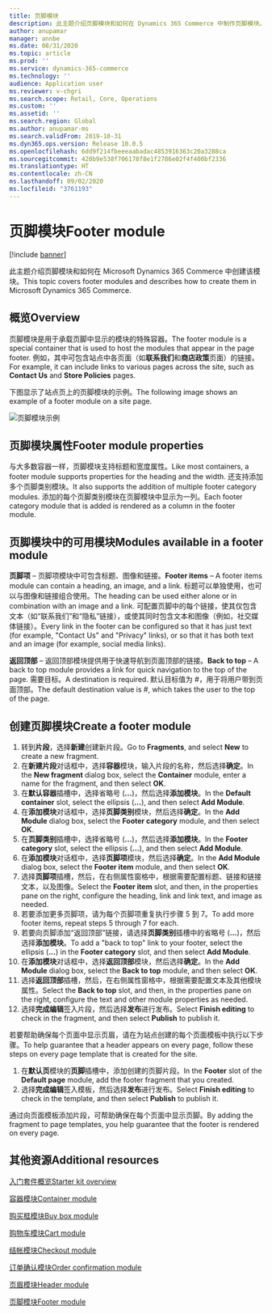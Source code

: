 ```yaml
---
title: 页脚模块
description: 此主题介绍页脚模块和如何在 Dynamics 365 Commerce 中制作页脚模块。
author: anupamar
manager: annbe
ms.date: 08/31/2020
ms.topic: article
ms.prod: ''
ms.service: dynamics-365-commerce
ms.technology: ''
audience: Application user
ms.reviewer: v-chgri
ms.search.scope: Retail, Core, Operations
ms.custom: ''
ms.assetid: ''
ms.search.region: Global
ms.author: anupamar-ms
ms.search.validFrom: 2019-10-31
ms.dyn365.ops.version: Release 10.0.5
ms.openlocfilehash: 6dd9f214fbeeeaabadac4853916363c20a3288ca
ms.sourcegitcommit: 420b9e538f706178f8e1f2786e02f4f400bf2336
ms.translationtype: HT
ms.contentlocale: zh-CN
ms.lasthandoff: 09/02/2020
ms.locfileid: "3761193"
---
```

# <a name="footer-module"></a><span data-ttu-id="46c53-103">页脚模块</span><span class="sxs-lookup"><span data-stu-id="46c53-103">Footer module</span></span>  

[!include [banner](includes/banner.md)]

<span data-ttu-id="46c53-104">此主题介绍页脚模块和如何在 Microsoft Dynamics 365 Commerce 中创建该模块。</span><span class="sxs-lookup"><span data-stu-id="46c53-104">This topic covers footer modules and describes how to create them in Microsoft Dynamics 365 Commerce.</span></span>

## <a name="overview"></a><span data-ttu-id="46c53-105">概览</span><span class="sxs-lookup"><span data-stu-id="46c53-105">Overview</span></span>

<span data-ttu-id="46c53-106">页脚模块是用于承载页脚中显示的模块的特殊容器。</span><span class="sxs-lookup"><span data-stu-id="46c53-106">The footer module is a special container that is used to host the modules that appear in the page footer.</span></span> <span data-ttu-id="46c53-107">例如，其中可包含站点中各页面（如**联系我们**和**商店政策**页面）的链接。</span><span class="sxs-lookup"><span data-stu-id="46c53-107">For example, it can include links to various pages across the site, such as **Contact Us** and **Store Policies** pages.</span></span>

<span data-ttu-id="46c53-108">下图显示了站点页上的页脚模块的示例。</span><span class="sxs-lookup"><span data-stu-id="46c53-108">The following image shows an example of a footer module on a site page.</span></span>

![页脚模块示例](./media/ecommerce-footer.PNG)

## <a name="footer-module-properties"></a><span data-ttu-id="46c53-110">页脚模块属性</span><span class="sxs-lookup"><span data-stu-id="46c53-110">Footer module properties</span></span> 

<span data-ttu-id="46c53-111">与大多数容器一样，页脚模块支持标题和宽度属性。</span><span class="sxs-lookup"><span data-stu-id="46c53-111">Like most containers, a footer module supports properties for the heading and the width.</span></span> <span data-ttu-id="46c53-112">还支持添加多个页脚类别模块。</span><span class="sxs-lookup"><span data-stu-id="46c53-112">It also supports the addition of multiple footer category modules.</span></span> <span data-ttu-id="46c53-113">添加的每个页脚类别模块在页脚模块中显示为一列。</span><span class="sxs-lookup"><span data-stu-id="46c53-113">Each footer category module that is added is rendered as a column in the footer module.</span></span>

## <a name="modules-available-in-a-footer-module"></a><span data-ttu-id="46c53-114">页脚模块中的可用模块</span><span class="sxs-lookup"><span data-stu-id="46c53-114">Modules available in a footer module</span></span>

<span data-ttu-id="46c53-115">**页脚项** – 页脚项模块中可包含标题、图像和链接。</span><span class="sxs-lookup"><span data-stu-id="46c53-115">**Footer items** – A footer items module can contain a heading, an image, and a link.</span></span> <span data-ttu-id="46c53-116">标题可以单独使用，也可以与图像和链接组合使用。</span><span class="sxs-lookup"><span data-stu-id="46c53-116">The heading can be used either alone or in combination with an image and a link.</span></span> <span data-ttu-id="46c53-117">可配置页脚中的每个链接，使其仅包含文本（如“联系我们”和“隐私”链接），或使其同时包含文本和图像（例如，社交媒体链接）。</span><span class="sxs-lookup"><span data-stu-id="46c53-117">Every link in the footer can be configured so that it has just text (for example, "Contact Us" and "Privacy" links), or so that it has both text and an image (for example, social media links).</span></span>

<span data-ttu-id="46c53-118">**返回顶部** – 返回顶部模块提供用于快速导航到页面顶部的链接。</span><span class="sxs-lookup"><span data-stu-id="46c53-118">**Back to top** – A back to top module provides a link for quick navigation to the top of the page.</span></span> <span data-ttu-id="46c53-119">需要目标。</span><span class="sxs-lookup"><span data-stu-id="46c53-119">A destination is required.</span></span> <span data-ttu-id="46c53-120">默认目标值为 \#，用于将用户带到页面顶部。</span><span class="sxs-lookup"><span data-stu-id="46c53-120">The default destination value is \#, which takes the user to the top of the page.</span></span>

## <a name="create-a-footer-module"></a><span data-ttu-id="46c53-121">创建页脚模块</span><span class="sxs-lookup"><span data-stu-id="46c53-121">Create a footer module</span></span>

1. <span data-ttu-id="46c53-122">转到**片段**，选择**新建**创建新片段。</span><span class="sxs-lookup"><span data-stu-id="46c53-122">Go to **Fragments**, and select **New** to create a new fragment.</span></span>
1. <span data-ttu-id="46c53-123">在**新建片段**对话框中，选择**容器**模块，输入片段的名称，然后选择**确定**。</span><span class="sxs-lookup"><span data-stu-id="46c53-123">In the **New fragment** dialog box, select the **Container** module, enter a name for the fragment, and then select **OK**.</span></span>
1. <span data-ttu-id="46c53-124">在**默认容器**插槽中，选择省略号 (**...**)，然后选择**添加模块**。</span><span class="sxs-lookup"><span data-stu-id="46c53-124">In the **Default container** slot, select the ellipsis (**...**), and then select **Add Module**.</span></span>
1. <span data-ttu-id="46c53-125">在**添加模块**对话框中，选择**页脚类别**模块，然后选择**确定**。</span><span class="sxs-lookup"><span data-stu-id="46c53-125">In the **Add Module** dialog box, select the **Footer category** module, and then select **OK**.</span></span>
1. <span data-ttu-id="46c53-126">在**页脚类别**插槽中，选择省略号 (**...**)，然后选择**添加模块**。</span><span class="sxs-lookup"><span data-stu-id="46c53-126">In the **Footer category** slot, select the ellipsis (**...**), and then select **Add Module**.</span></span>
1. <span data-ttu-id="46c53-127">在**添加模块**对话框中，选择**页脚项**模块，然后选择**确定**。</span><span class="sxs-lookup"><span data-stu-id="46c53-127">In the **Add Module** dialog box, select the **Footer item** module, and then select **OK**.</span></span>
1. <span data-ttu-id="46c53-128">选择**页脚项**插槽，然后，在右侧属性窗格中，根据需要配置标题、链接和链接文本，以及图像。</span><span class="sxs-lookup"><span data-stu-id="46c53-128">Select the **Footer item** slot, and then, in the properties pane on the right, configure the heading, link and link text, and image as needed.</span></span>
1. <span data-ttu-id="46c53-129">若要添加更多页脚项，请为每个页脚项重复执行步骤 5 到 7。</span><span class="sxs-lookup"><span data-stu-id="46c53-129">To add more footer items, repeat steps 5 through 7 for each.</span></span>
1. <span data-ttu-id="46c53-130">若要向页脚添加“返回顶部”链接，请选择**页脚类别**插槽中的省略号 (**...**)，然后选择**添加模块**。</span><span class="sxs-lookup"><span data-stu-id="46c53-130">To add a "back to top" link to your footer, select the ellipsis (**...**) in the **Footer category** slot, and then select **Add Module**.</span></span>
1. <span data-ttu-id="46c53-131">在**添加模块**对话框中，选择**返回顶部**模块，然后选择**确定**。</span><span class="sxs-lookup"><span data-stu-id="46c53-131">In the **Add Module** dialog box, select the **Back to top** module, and then select **OK**.</span></span>
1. <span data-ttu-id="46c53-132">选择**返回顶部**插槽，然后，在右侧属性窗格中，根据需要配置文本及其他模块属性。</span><span class="sxs-lookup"><span data-stu-id="46c53-132">Select the **Back to top** slot, and then, in the properties pane on the right, configure the text and other module properties as needed.</span></span>
1. <span data-ttu-id="46c53-133">选择**完成编辑**签入片段，然后选择**发布**进行发布。</span><span class="sxs-lookup"><span data-stu-id="46c53-133">Select **Finish editing** to check in the fragment, and then select **Publish** to publish it.</span></span>

<span data-ttu-id="46c53-134">若要帮助确保每个页面中显示页眉，请在为站点创建的每个页面模板中执行以下步骤。</span><span class="sxs-lookup"><span data-stu-id="46c53-134">To help guarantee that a header appears on every page, follow these steps on every page template that is created for the site.</span></span>

1. <span data-ttu-id="46c53-135">在**默认页**模块的**页脚**插槽中，添加创建的页脚片段。</span><span class="sxs-lookup"><span data-stu-id="46c53-135">In the **Footer** slot of the **Default page** module, add the footer fragment that you created.</span></span>
1. <span data-ttu-id="46c53-136">选择**完成编辑**签入模板，然后选择**发布**进行发布。</span><span class="sxs-lookup"><span data-stu-id="46c53-136">Select **Finish editing** to check in the template, and then select **Publish** to publish it.</span></span>

<span data-ttu-id="46c53-137">通过向页面模板添加片段，可帮助确保在每个页面中显示页脚。</span><span class="sxs-lookup"><span data-stu-id="46c53-137">By adding the fragment to page templates, you help guarantee that the footer is rendered on every page.</span></span>

## <a name="additional-resources"></a><span data-ttu-id="46c53-138">其他资源</span><span class="sxs-lookup"><span data-stu-id="46c53-138">Additional resources</span></span>

[<span data-ttu-id="46c53-139">入门套件概览</span><span class="sxs-lookup"><span data-stu-id="46c53-139">Starter kit overview</span></span>](starter-kit-overview.md)

[<span data-ttu-id="46c53-140">容器模块</span><span class="sxs-lookup"><span data-stu-id="46c53-140">Container module</span></span>](add-container-module.md)

[<span data-ttu-id="46c53-141">购买框模块</span><span class="sxs-lookup"><span data-stu-id="46c53-141">Buy box module</span></span>](add-buy-box.md)

[<span data-ttu-id="46c53-142">购物车模块</span><span class="sxs-lookup"><span data-stu-id="46c53-142">Cart module</span></span>](add-cart-module.md)

[<span data-ttu-id="46c53-143">结帐模块</span><span class="sxs-lookup"><span data-stu-id="46c53-143">Checkout module</span></span>](add-checkout-module.md)

[<span data-ttu-id="46c53-144">订单确认模块</span><span class="sxs-lookup"><span data-stu-id="46c53-144">Order confirmation module</span></span>](order-confirmation-module.md)

[<span data-ttu-id="46c53-145">页眉模块</span><span class="sxs-lookup"><span data-stu-id="46c53-145">Header module</span></span>](author-header-module.md)

[<span data-ttu-id="46c53-146">页脚模块</span><span class="sxs-lookup"><span data-stu-id="46c53-146">Footer module</span></span>](author-footer-module.md)
